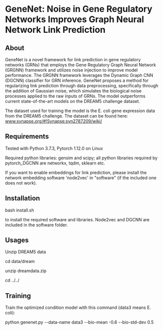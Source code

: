 GeneNet: Noise in Gene Regulatory Networks Improves Graph Neural Network Link Prediction
===============================================================================

About
-----

GeneNet is a novel framework for link prediction in gene regulatory networks (GRNs) that employs the Gene Regulatory Graph Neural Network (GRGNN) framework and utilizes noise injection to improve model performance. The GRGNN framework leverages the Dynamic Graph CNN (DGCNN) classifier for GRN inference. GeneNet proposes a method for regularizing link prediction through data preprocessing, specifically through the addition of Gaussian noise, which simulates the biological noise processes applied to the raw inputs of GRNs. The model outperforms current state-of-the-art models on the DREAM5 challenge dataset.

The dataset used for training the model is the E. coli gene expression data from the DREAM5 challenge. The dataset can be found here: www.synapse.org/#!Synapse:syn2787209/wiki/

Requirements
------------

Tested with Python 3.7.3, Pytorch 1.12.0 on Linux

Required python libraries: gensim and scipy; all python libraries required by pytorch_DGCNN are networkx, tqdm, sklearn etc.

If you want to enable embeddings for link prediction, please install the network embedding software 'node2vec' in "software" (if the included one does not work).

Installation
------------

bash install.sh

to install the required software and libraries. Node2vec and DGCNN are included in the software folder.

Usages
------
Unzip DREAM5 data

cd data/dream

unzip dreamdata.zip

cd ../../


Training
--------
Train the optimized condition model with this command (data3 means E. coli):

python genenet.py --data-name data3 --bio-mean -0.6 --bio-std-dev 0.5
